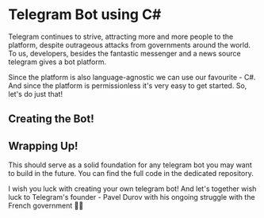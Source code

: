 # Telegram Bot using C#

Telegram continues to strive, attracting more and more people to the platform, despite outrageous attacks from governments around the world. To us, developers, besides the fantastic messenger and a news source telegram gives a bot platform.

Since the platform is also language-agnostic we can use our favourite - C#. And since the platform is permissionless it's very easy to get started. So, let's do just that!

## Creating the Bot!

## Wrapping Up!

This should serve as a solid foundation for any telegram bot you may want to build in the future. You can find the full code in the dedicated repository. 

I wish you luck with creating your own telegram bot! And let's together wish luck to Telegram's founder - Pavel Durov with his ongoing struggle with the French government ✊🏼


